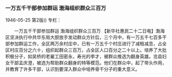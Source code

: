 ### 一万五千干部参加群运  渤海组织群众三百万

1946-05-25
第2版()
专栏：

　　一万五千干部参加群运
    渤海组织群众三百万
    【新华社惠民二十二日电】渤海区坚决执行中共华东局大胆放手发动群众方针后，三个月中，有一万五千七百多干部参加群运工作，全区两万余村庄中，已有一万五千个村庄进行了减租减息，占全区村庄百分之六十，组织起群众三百万，占全区人口百分之二十以上。培养了大批积极分子，如吴桥的老雇工田密永，寿光的李才，被群众推选为翻身英雄。沧县妇女干部孟庆澄，被选为帮助群众翻身的特等模范。他们在群众中，起了带头作用，并教育了许多干部，认识到要深入群众中培养骨干分子的重大意义。

